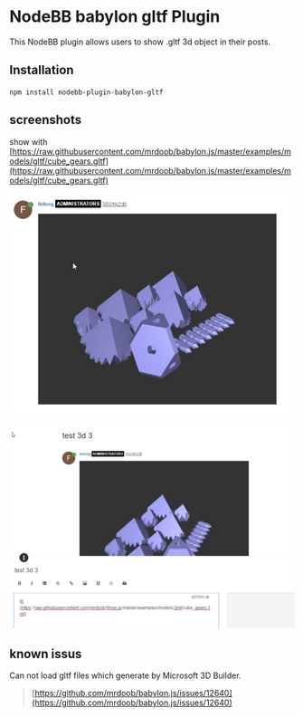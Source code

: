 # NodeBB babylon gltf Plugin

This NodeBB plugin allows users to show .gltf 3d object in their posts.

## Installation

    npm install nodebb-plugin-babylon-gltf

## screenshots

show with [https://raw.githubusercontent.com/mrdoob/babylon.js/master/examples/models/gltf/cube_gears.gltf](https://raw.githubusercontent.com/mrdoob/babylon.js/master/examples/models/gltf/cube_gears.gltf)

![](screenshots/1.jpg)

![](screenshots/2.jpg)

## known issus

Can not load gltf files which generate by Microsoft 3D Builder.
> [https://github.com/mrdoob/babylon.js/issues/12640](https://github.com/mrdoob/babylon.js/issues/12640)

